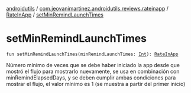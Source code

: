 [androidutils](../../index.md) / [com.jeovanimartinez.androidutils.reviews.rateinapp](../index.md) / [RateInApp](index.md) / [setMinRemindLaunchTimes](./set-min-remind-launch-times.md)

# setMinRemindLaunchTimes

`fun setMinRemindLaunchTimes(minRemindLaunchTimes: `[`Int`](https://kotlinlang.org/api/latest/jvm/stdlib/kotlin/-int/index.html)`): `[`RateInApp`](index.md)

Número mínimo de veces que se debe haber iniciado la app desde que mostró el flujo para mostrarlo nuevamente, se usa en combinación con
minRemindElapsedDays, y se deben cumplir ambas condiciones para mostrar el flujo, el valor mínimo es 1 (se muestra a partir del primer inicio)

